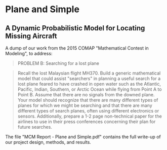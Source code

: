 # Plane and Simple
## A Dynamic Probabilistic Model for Locating Missing Aircraft

A dump of our work from the 2015 COMAP "Mathematical Contest in Modeling", to address:

>PROBLEM B: Searching for a lost plane

>Recall the lost Malaysian flight MH370. Build a generic mathematical model that could assist "searchers" in planning a useful search for a lost plane feared to have crashed in open water such as the Atlantic, Pacific, Indian, Southern, or Arctic Ocean while flying from Point A to Point B. Assume that there are no signals from the downed plane. Your model should recognize that there are many different types of planes for which we might be searching and that there are many different types of search planes, often using different electronics or sensors. Additionally, prepare a 1-2 page non-technical paper for the airlines to use in their press conferences concerning their plan for future searches.

The file "MCM Report - Plane and Simple.pdf" contains the full write-up of our project design, methods, and results.
